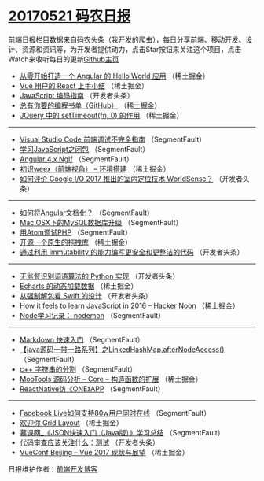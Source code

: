 # [20170521 码农日报](21.md)

[前端日报](http://caibaojian.com/c/news)栏目数据来自[码农头条](http://hao.caibaojian.com/)（我开发的爬虫），每日分享前端、移动开发、设计、资源和资讯等，为开发者提供动力，点击Star按钮来关注这个项目，点击Watch来收听每日的更新[Github主页](https://github.com/kujian/frontendDaily)
* [从零开始打造一个 Angular 的 Hello World 应用](http://hao.caibaojian.com/38699.html) （稀土掘金）
* [Vue 用户的 React 上手小结](http://hao.caibaojian.com/38701.html) （稀土掘金）
* [JavaScript 编码指南](http://hao.caibaojian.com/38753.html) （开发者头条）
* [总有你要的编程书单（GitHub）](http://hao.caibaojian.com/38694.html) （稀土掘金）
* [JQuery 中的 setTimeout(fn, 0) 的作用](http://hao.caibaojian.com/38695.html) （稀土掘金）

***
* [Visual Studio Code 前端调试不完全指南](http://hao.caibaojian.com/38719.html) （SegmentFault）
* [学习JavaScript之闭包](http://hao.caibaojian.com/38711.html) （SegmentFault）
* [Angular 4.x NgIf](http://hao.caibaojian.com/38722.html) （SegmentFault）
* [初识weex（前端视角） &#8211; 环境搭建](http://hao.caibaojian.com/38693.html) （稀土掘金）
* [如何评价 Google I/O 2017 推出的室内定位技术 WorldSense？](http://hao.caibaojian.com/38754.html) （开发者头条）

***
* [如何将Angular文档化？](http://hao.caibaojian.com/38714.html) （SegmentFault）
* [Mac OSX下的MySQL数据库升级](http://hao.caibaojian.com/38726.html) （SegmentFault）
* [用Atom调试PHP](http://hao.caibaojian.com/38718.html) （SegmentFault）
* [开源一个原生的拖拽库](http://hao.caibaojian.com/38700.html) （稀土掘金）
* [通过利用 immutability 的能力编写更安全和更整洁的代码](http://hao.caibaojian.com/38750.html) （开发者头条）

***
* [无监督识别词语算法的 Python 实现](http://hao.caibaojian.com/38751.html) （开发者头条）
* [Echarts 的动态加载数据](http://hao.caibaojian.com/38702.html) （稀土掘金）
* [从强制解包看 Swift 的设计](http://hao.caibaojian.com/38752.html) （开发者头条）
* [How it feels to learn JavaScript in 2016 – Hacker Noon](http://hao.caibaojian.com/38692.html) （稀土掘金）
* [Node学习记录： nodemon](http://hao.caibaojian.com/38723.html) （SegmentFault）

***
* [Markdown 快速入门](http://hao.caibaojian.com/38724.html) （SegmentFault）
* [【java源码一带一路系列】之LinkedHashMap.afterNodeAccess()](http://hao.caibaojian.com/38725.html) （SegmentFault）
* [c++ 字符串的分割](http://hao.caibaojian.com/38727.html) （SegmentFault）
* [MooTools 源码分析 &#8211; Core &#8211; 构造函数的扩展](http://hao.caibaojian.com/38698.html) （稀土掘金）
* [ReactNative仿《ONE》APP](http://hao.caibaojian.com/38720.html) （SegmentFault）

***
* [Facebook Live如何支持80w用户同时在线](http://hao.caibaojian.com/38712.html) （SegmentFault）
* [欢迎你 Grid Layout](http://hao.caibaojian.com/38696.html) （稀土掘金）
* [慕课网_《JSON快速入门（Java版）》学习总结](http://hao.caibaojian.com/38715.html) （SegmentFault）
* [代码审查应该关注什么：测试](http://hao.caibaojian.com/38749.html) （开发者头条）
* [VueConf Beijing &#8211; Vue 2017 现状与展望](http://hao.caibaojian.com/38690.html) （稀土掘金）

日报维护作者：[前端开发博客](http://caibaojian.com/) 